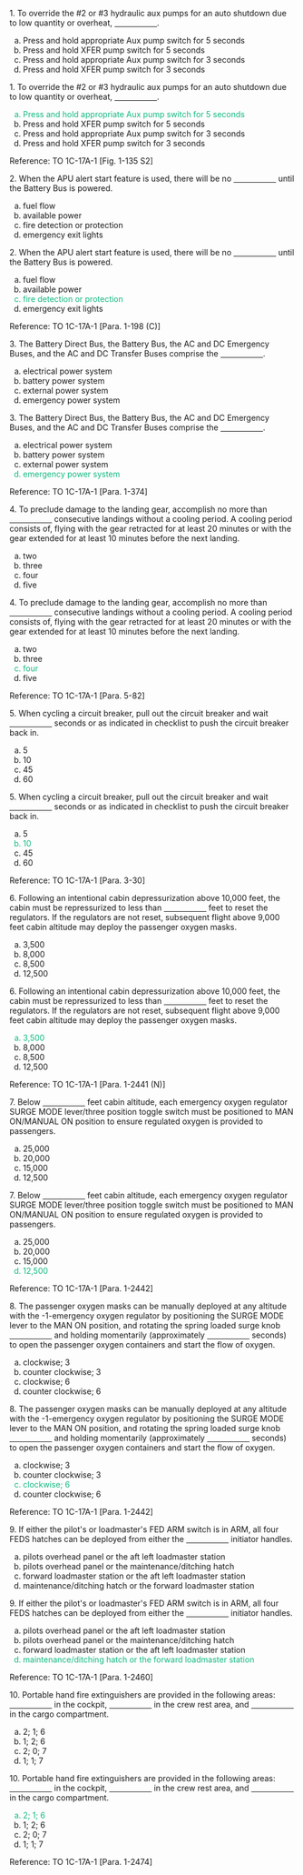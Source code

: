 <section data-auto-animate>
<p>1. To override the #2 or #3 hydraulic aux pumps for an auto shutdown due to low quantity or overheat, <span style="text-decoration: underline; white-space: pre;">                   </span>.</p>
<ol>
<li type="a">Press and hold appropriate Aux pump switch for 5 seconds</li>
<li type="a">Press and hold XFER pump switch for 5 seconds</li>
<li type="a">Press and hold appropriate Aux pump switch for 3 seconds</li>
<li type="a">Press and hold XFER pump switch for 3 seconds</li>
</ol>
</section>

<section>
<section data-auto-animate>
<p>1. To override the #2 or #3 hydraulic aux pumps for an auto shutdown due to low quantity or overheat, <span style="text-decoration: underline; white-space: pre;">                   </span>.</p>
<ol>
<li type="a" style="color: #10B981;">Press and hold appropriate Aux pump switch for 5 seconds</li>
<li type="a">Press and hold XFER pump switch for 5 seconds</li>
<li type="a">Press and hold appropriate Aux pump switch for 3 seconds</li>
<li type="a">Press and hold XFER pump switch for 3 seconds</li>
</ol>
</section>
<section>Reference: TO 1C-17A-1 [Fig. 1-135 S2]</section>
</section>

<section data-auto-animate>
<p>2. When the APU alert start feature is used, there will be no <span style="text-decoration: underline; white-space: pre;">                   </span> until the Battery Bus is powered.</p>
<ol>
<li type="a">fuel flow</li>
<li type="a">available power</li>
<li type="a">fire detection or protection</li>
<li type="a">emergency exit lights</li>
</ol>
</section>

<section>
<section data-auto-animate>
<p>2. When the APU alert start feature is used, there will be no <span style="text-decoration: underline; white-space: pre;">                   </span> until the Battery Bus is powered.</p>
<ol>
<li type="a">fuel flow</li>
<li type="a">available power</li>
<li type="a" style="color: #10B981;">fire detection or protection</li>
<li type="a">emergency exit lights</li>
</ol>
</section>
<section>Reference: TO 1C-17A-1 [Para. 1-198 (C)]</section>
</section>

<section data-auto-animate>
<p>3. The Battery Direct Bus, the Battery Bus, the AC and DC Emergency Buses, and the AC and DC Transfer Buses comprise the <span style="text-decoration: underline; white-space: pre;">                   </span>.</p>
<ol>
<li type="a">electrical power system</li>
<li type="a">battery power system</li>
<li type="a">external power system</li>
<li type="a">emergency power system</li>
</ol>
</section>

<section>
<section data-auto-animate>
<p>3. The Battery Direct Bus, the Battery Bus, the AC and DC Emergency Buses, and the AC and DC Transfer Buses comprise the <span style="text-decoration: underline; white-space: pre;">                   </span>.</p>
<ol>
<li type="a">electrical power system</li>
<li type="a">battery power system</li>
<li type="a">external power system</li>
<li type="a" style="color: #10B981;">emergency power system</li>
</ol>
</section>
<section>Reference: TO 1C-17A-1 [Para. 1-374]</section>
</section>

<section data-auto-animate>
<p>4. To preclude damage to the landing gear, accomplish no more than <span style="text-decoration: underline; white-space: pre;">                   </span> consecutive landings without a cooling period. A cooling period consists of, flying with the gear retracted for at least 20 minutes or with the gear extended for at least 10 minutes before the next landing.</p>
<ol>
<li type="a">two</li>
<li type="a">three</li>
<li type="a">four</li>
<li type="a">five</li>
</ol>
</section>

<section>
<section data-auto-animate>
<p>4. To preclude damage to the landing gear, accomplish no more than <span style="text-decoration: underline; white-space: pre;">                   </span> consecutive landings without a cooling period. A cooling period consists of, flying with the gear retracted for at least 20 minutes or with the gear extended for at least 10 minutes before the next landing.</p>
<ol>
<li type="a">two</li>
<li type="a">three</li>
<li type="a" style="color: #10B981;">four</li>
<li type="a">five</li>
</ol>
</section>
<section>Reference: TO 1C-17A-1 [Para. 5-82]</section>
</section>

<section data-auto-animate>
<p>5. When cycling a circuit breaker, pull out the circuit breaker and wait <span style="text-decoration: underline; white-space: pre;">                   </span> seconds or as indicated in checklist to push the circuit breaker back in.</p>
<ol>
<li type="a">5</li>
<li type="a">10</li>
<li type="a">45</li>
<li type="a">60</li>
</ol>
</section>

<section>
<section data-auto-animate>
<p>5. When cycling a circuit breaker, pull out the circuit breaker and wait <span style="text-decoration: underline; white-space: pre;">                   </span> seconds or as indicated in checklist to push the circuit breaker back in.</p>
<ol>
<li type="a">5</li>
<li type="a" style="color: #10B981;">10</li>
<li type="a">45</li>
<li type="a">60</li>
</ol>
</section>
<section>Reference: TO 1C-17A-1 [Para. 3-30]</section>
</section>

<section data-auto-animate>
<p>6. Following an intentional cabin depressurization above 10,000 feet, the cabin must be repressurized to less than <span style="text-decoration: underline; white-space: pre;">                   </span> feet to reset the regulators. If the regulators are not reset, subsequent flight above 9,000 feet cabin altitude may deploy the passenger oxygen masks.</p>
<ol>
<li type="a">3,500</li>
<li type="a">8,000</li>
<li type="a">8,500</li>
<li type="a">12,500</li>
</ol>
</section>

<section>
<section data-auto-animate>
<p>6. Following an intentional cabin depressurization above 10,000 feet, the cabin must be repressurized to less than <span style="text-decoration: underline; white-space: pre;">                   </span> feet to reset the regulators. If the regulators are not reset, subsequent flight above 9,000 feet cabin altitude may deploy the passenger oxygen masks.</p>
<ol>
<li type="a" style="color: #10B981;">3,500</li>
<li type="a">8,000</li>
<li type="a">8,500</li>
<li type="a">12,500</li>
</ol>
</section>
<section>Reference: TO 1C-17A-1 [Para. 1-2441 (N)]</section>
</section>

<section data-auto-animate>
<p>7. Below <span style="text-decoration: underline; white-space: pre;">                   </span> feet cabin altitude, each emergency oxygen regulator SURGE MODE lever/three position toggle switch must be positioned to MAN ON/MANUAL ON position to ensure regulated oxygen is provided to passengers.</p>
<ol>
<li type="a">25,000</li>
<li type="a">20,000</li>
<li type="a">15,000</li>
<li type="a">12,500</li>
</ol>
</section>

<section>
<section data-auto-animate>
<p>7. Below <span style="text-decoration: underline; white-space: pre;">                   </span> feet cabin altitude, each emergency oxygen regulator SURGE MODE lever/three position toggle switch must be positioned to MAN ON/MANUAL ON position to ensure regulated oxygen is provided to passengers.</p>
<ol>
<li type="a">25,000</li>
<li type="a">20,000</li>
<li type="a">15,000</li>
<li type="a" style="color: #10B981;">12,500</li>
</ol>
</section>
<section>Reference: TO 1C-17A-1 [Para. 1-2442]</section>
</section>

<section data-auto-animate>
<p>8. The passenger oxygen masks can be manually deployed at any altitude with the -1-emergency oxygen regulator by positioning the SURGE MODE lever to the MAN ON position, and rotating the spring loaded surge knob <span style="text-decoration: underline; white-space: pre;">                   </span> and holding momentarily (approximately <span style="text-decoration: underline; white-space: pre;">                   </span> seconds) to open the passenger oxygen containers and start the flow of oxygen.</p>
<ol>
<li type="a">clockwise; 3</li>
<li type="a">counter clockwise; 3</li>
<li type="a">clockwise; 6</li>
<li type="a">counter clockwise; 6</li>
</ol>
</section>

<section>
<section data-auto-animate>
<p>8. The passenger oxygen masks can be manually deployed at any altitude with the -1-emergency oxygen regulator by positioning the SURGE MODE lever to the MAN ON position, and rotating the spring loaded surge knob <span style="text-decoration: underline; white-space: pre;">                   </span> and holding momentarily (approximately <span style="text-decoration: underline; white-space: pre;">                   </span> seconds) to open the passenger oxygen containers and start the flow of oxygen.</p>
<ol>
<li type="a">clockwise; 3</li>
<li type="a">counter clockwise; 3</li>
<li type="a" style="color: #10B981;">clockwise; 6</li>
<li type="a">counter clockwise; 6</li>
</ol>
</section>
<section>Reference: TO 1C-17A-1 [Para. 1-2442]</section>
</section>

<section data-auto-animate>
<p>9. If either the pilot's or loadmaster's FED ARM switch is in ARM, all four FEDS hatches can be deployed from either the <span style="text-decoration: underline; white-space: pre;">                   </span> initiator handles.</p>
<ol>
<li type="a">pilots overhead panel or the aft left loadmaster station</li>
<li type="a">pilots overhead panel or the maintenance/ditching hatch</li>
<li type="a">forward loadmaster station or the aft left loadmaster station</li>
<li type="a">maintenance/ditching hatch or the forward loadmaster station</li>
</ol>
</section>

<section>
<section data-auto-animate>
<p>9. If either the pilot's or loadmaster's FED ARM switch is in ARM, all four FEDS hatches can be deployed from either the <span style="text-decoration: underline; white-space: pre;">                   </span> initiator handles.</p>
<ol>
<li type="a">pilots overhead panel or the aft left loadmaster station</li>
<li type="a">pilots overhead panel or the maintenance/ditching hatch</li>
<li type="a">forward loadmaster station or the aft left loadmaster station</li>
<li type="a" style="color: #10B981;">maintenance/ditching hatch or the forward loadmaster station</li>
</ol>
</section>
<section>Reference: TO 1C-17A-1 [Para. 1-2460]</section>
</section>

<section data-auto-animate>
<p>10. Portable hand fire extinguishers are provided in the following areas: <span style="text-decoration: underline; white-space: pre;">                   </span> in the cockpit, <span style="text-decoration: underline; white-space: pre;">                   </span> in the crew rest area, and <span style="text-decoration: underline; white-space: pre;">                   </span> in the cargo compartment.</p>
<ol>
<li type="a">2; 1; 6</li>
<li type="a">1; 2; 6</li>
<li type="a">2; 0; 7</li>
<li type="a">1; 1; 7</li>
</ol>
</section>

<section>
<section data-auto-animate>
<p>10. Portable hand fire extinguishers are provided in the following areas: <span style="text-decoration: underline; white-space: pre;">                   </span> in the cockpit, <span style="text-decoration: underline; white-space: pre;">                   </span> in the crew rest area, and <span style="text-decoration: underline; white-space: pre;">                   </span> in the cargo compartment.</p>
<ol>
<li type="a" style="color: #10B981;">2; 1; 6</li>
<li type="a">1; 2; 6</li>
<li type="a">2; 0; 7</li>
<li type="a">1; 1; 7</li>
</ol>
</section>
<section>Reference: TO 1C-17A-1 [Para. 1-2474]</section>
</section>